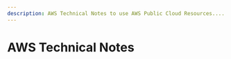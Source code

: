 ```yaml
---
description: AWS Technical Notes to use AWS Public Cloud Resources.....
---
```


# AWS Technical Notes

